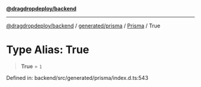 [**@dragdropdeploy/backend**](../../../../../README.md)

***

[@dragdropdeploy/backend](../../../../../README.md) / [generated/prisma](../../../README.md) / [Prisma](../README.md) / True

# Type Alias: True

> **True** = `1`

Defined in: backend/src/generated/prisma/index.d.ts:543
